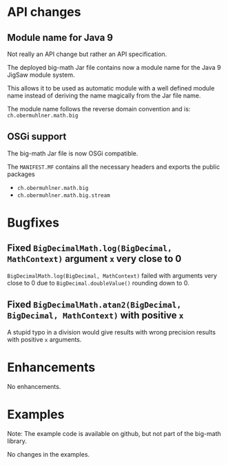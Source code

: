 # API changes

## Module name for Java 9

Not really an API change but rather an API specification.

The deployed big-math Jar file contains now a module name for the Java 9 JigSaw module system.

This allows it to be used as automatic module with a well defined module name instead
of deriving the name magically from the Jar file name.

The module name follows the reverse domain convention and is: `ch.obermuhlner.math.big`


## OSGi support

The big-math Jar file is now OSGi compatible.

The `MANIFEST.MF` contains all the necessary headers and exports the public packages
- `ch.obermuhlner.math.big`
- `ch.obermuhlner.math.big.stream`


# Bugfixes

## Fixed `BigDecimalMath.log(BigDecimal, MathContext)` argument `x` very close to 0

`BigDecimalMath.log(BigDecimal, MathContext)` failed with arguments very close to 0 due to
`BigDecimal.doubleValue()` rounding down to 0.


## Fixed `BigDecimalMath.atan2(BigDecimal, BigDecimal, MathContext)` with positive `x`
 
A stupid typo in a division would give results with wrong precision results with positive `x` arguments. 


# Enhancements

No enhancements.


# Examples

Note: The example code is available on github, but not part of the big-math library.

No changes in the examples.
